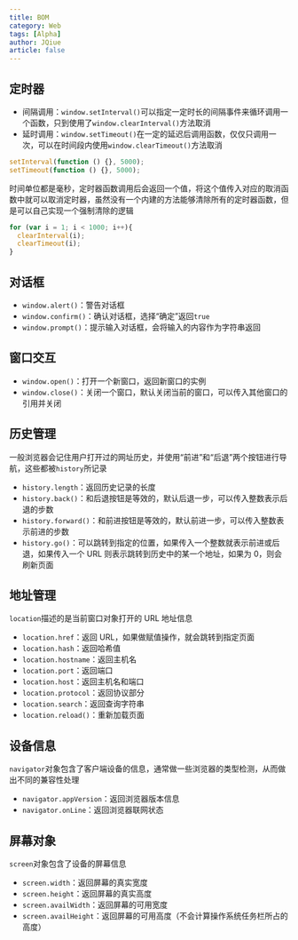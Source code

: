 ```yaml
---
title: BOM
category: Web
tags: [Alpha]
author: JQiue
article: false
---
```


## 定时器

+ 间隔调用：`window.setInterval()`可以指定一定时长的间隔事件来循环调用一个函数，只到使用了`window.clearInterval()`方法取消
+ 延时调用：`window.setTimeout()`在一定的延迟后调用函数，仅仅只调用一次，可以在时间段内使用`window.clearTimeout()`方法取消

```js
setInterval(function () {}, 5000);
setTimeout(function () {}, 5000);
```

时间单位都是毫秒，定时器函数调用后会返回一个值，将这个值传入对应的取消函数中就可以取消定时器，虽然没有一个内建的方法能够清除所有的定时器函数，但是可以自己实现一个强制清除的逻辑

```js
for (var i = 1; i < 1000; i++){
  clearInterval(i);
  clearTimeout(i);
}
```

## 对话框

+ `window.alert()`：警告对话框
+ `window.confirm()`：确认对话框，选择“确定”返回`true`
+ `window.prompt()`：提示输入对话框，会将输入的内容作为字符串返回

## 窗口交互

+ `window.open()`：打开一个新窗口，返回新窗口的实例
+ `window.close()`：关闭一个窗口，默认关闭当前的窗口，可以传入其他窗口的引用并关闭

## 历史管理

一般浏览器会记住用户打开过的网址历史，并使用“前进”和“后退”两个按钮进行导航，这些都被`history`所记录

+ `history.length`：返回历史记录的长度
+ `history.back()`：和后退按钮是等效的，默认后退一步，可以传入整数表示后退的步数
+ `history.forward()`：和前进按钮是等效的，默认前进一步，可以传入整数表示前进的步数
+ `history.go()`：可以跳转到指定的位置，如果传入一个整数就表示前进或后退，如果传入一个 URL 则表示跳转到历史中的某一个地址，如果为 0，则会刷新页面

## 地址管理

`location`描述的是当前窗口对象打开的 URL 地址信息

+ `location.href`：返回 URL，如果做赋值操作，就会跳转到指定页面
+ `location.hash`：返回哈希值
+ `location.hostname`：返回主机名
+ `location.port`：返回端口
+ `location.host`：返回主机名和端口
+ `location.protocol`：返回协议部分
+ `location.search`：返回查询字符串
+ `location.reload()`：重新加载页面

## 设备信息

`navigator`对象包含了客户端设备的信息，通常做一些浏览器的类型检测，从而做出不同的兼容性处理

+ `navigator.appVersion`：返回浏览器版本信息
+ `navigator.onLine`：返回浏览器联网状态

## 屏幕对象

`screen`对象包含了设备的屏幕信息

+ `screen.width`：返回屏幕的真实宽度
+ `screen.height`：返回屏幕的真实高度
+ `screen.availWidth`：返回屏幕的可用宽度
+ `screen.availHeight`：返回屏幕的可用高度（不会计算操作系统任务栏所占的高度）
